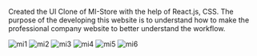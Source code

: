 Created the UI Clone of MI-Store with the help of React.js, CSS.
The purpose of the developing this website is to understand how to make the professional company website to better understand the workflow.

![mi1](https://user-images.githubusercontent.com/60089398/164364089-2c428b5a-017c-466f-a89a-7482cebe9c30.JPG)
![mi2](https://user-images.githubusercontent.com/60089398/164364110-4c81af6a-bf23-4d94-a91b-c83bedab2a46.JPG)
![mi3](https://user-images.githubusercontent.com/60089398/164364136-1cc40b06-f0eb-42ed-9352-166ecea5dd06.JPG)
![mi4](https://user-images.githubusercontent.com/60089398/164364150-3b1576fd-a22b-4f88-9ac2-1e4dad2452ea.JPG)
![mi5](https://user-images.githubusercontent.com/60089398/164364168-7e65866e-2071-46b0-85ea-3c9a170248b3.JPG)
![mi6](https://user-images.githubusercontent.com/60089398/164364184-80f8fd7f-e4b8-4dce-9504-5468f9ac1667.JPG)





